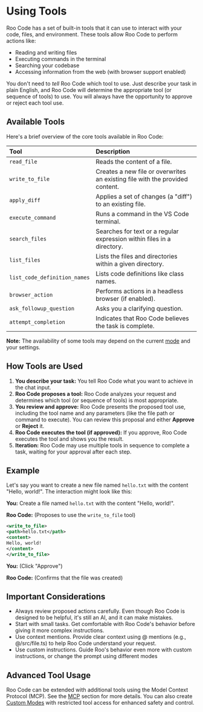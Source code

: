 # Using Tools

Roo Code has a set of built-in tools that it can use to interact with your code, files, and environment.  These tools allow Roo Code to perform actions like:

*   Reading and writing files
*   Executing commands in the terminal
*   Searching your codebase
*   Accessing information from the web (with browser support enabled)

You don't need to *tell* Roo Code which tool to use.  Just describe your task in plain English, and Roo Code will determine the appropriate tool (or sequence of tools) to use.  You will always have the opportunity to approve or reject each tool use.

## Available Tools

Here's a brief overview of the core tools available in Roo Code:

| Tool                        | Description                                                                  |
| :---------------------------| :----------------------------------------------------------------------------|
| `read_file`                 | Reads the content of a file.                                                 |
| `write_to_file`             | Creates a new file or overwrites an existing file with the provided content. |
| `apply_diff`                | Applies a set of changes (a "diff") to an existing file.                     |
| `execute_command`           | Runs a command in the VS Code terminal.                                      |
| `search_files`              | Searches for text or a regular expression within files in a directory.       |
| `list_files`                | Lists the files and directories within a given directory.                    |
| `list_code_definition_names`| Lists code definitions like class names.                                     |
| `browser_action`            | Performs actions in a headless browser (if enabled).                         |
| `ask_followup_question`     | Asks you a clarifying question.                                              |
| `attempt_completion`        | Indicates that Roo Code believes the task is complete.                       |

**Note:**  The availability of some tools may depend on the current [mode](./modes) and your settings.

## How Tools are Used

1.  **You describe your task:**  You tell Roo Code what you want to achieve in the chat input.
2.  **Roo Code proposes a tool:**  Roo Code analyzes your request and determines which tool (or sequence of tools) is most appropriate.
3.  **You review and approve:** Roo Code presents the proposed tool use, including the tool name and any parameters (like the file path or command to execute).  You can review this proposal and either **Approve** or **Reject** it.
4.  **Roo Code executes the tool (if approved):** If you approve, Roo Code executes the tool and shows you the result.
5.  **Iteration:**  Roo Code may use multiple tools in sequence to complete a task, waiting for your approval after each step.

## Example

Let's say you want to create a new file named `hello.txt` with the content "Hello, world!".  The interaction might look like this:

**You:** Create a file named `hello.txt` with the content "Hello, world!".

**Roo Code:** (Proposes to use the `write_to_file` tool)

```xml
<write_to_file>
<path>hello.txt</path>
<content>
Hello, world!
</content>
</write_to_file>
```

**You:** (Click "Approve")

**Roo Code:** (Confirms that the file was created)

## Important Considerations

*   Always review proposed actions carefully.  Even though Roo Code is designed to be helpful, it's still an AI, and it can make mistakes.
*   Start with small tasks.  Get comfortable with Roo Code's behavior before giving it more complex instructions.
*   Use context mentions.  Provide clear context using @ mentions (e.g., @/src/file.ts) to help Roo Code understand your request.
*   Use custom instructions.  Guide Roo's behavior even more with custom instructions, or change the prompt using different modes

## Advanced Tool Usage

Roo Code can be extended with additional tools using the Model Context Protocol (MCP). See the [MCP](../advanced-usage/mcp) section for more details. You can also create [Custom Modes](../advanced-usage/custom-modes) with restricted tool access for enhanced safety and control.